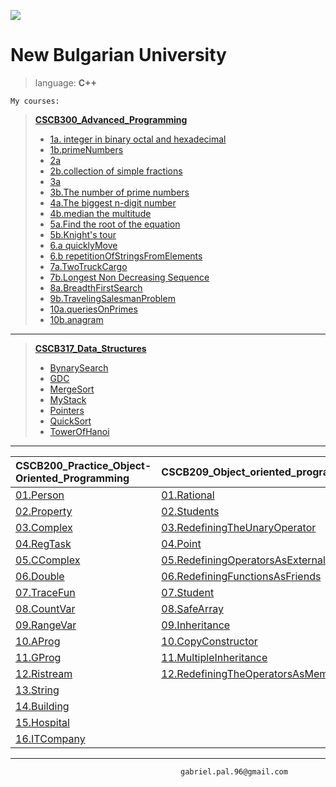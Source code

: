 [![](https://lh3.googleusercontent.com/aq9BhcCZRqX3EnBQC8WxZ0FFqte_8qhhPVN96pnfhIy1z-EFN-7w3Lls-qKKI1Wkf_aIXpLHkO6N_GDZQ3_zhghrYzUoYMgKhn0vgr3hdjfdIb9Mx7nAgEm2zYzPCy5ClEDb4-0fJq6GlcNE6mMs5Gasui-jo5DZot46jVfS8HIkbqIoZEvGmxS0_cb4SVQFXlqPavfUYwIPkoW4OGpdvyCAH_cksxvoSJgMDItgzMfLCjlI56phX8TKSPTFc_IoPgpvNLAun2Zu1YHIzstTzslUmgQ838wQQm0HPWYVrYCYvl3Fa0wn_NzqK87Kgc5hnVRKLuUzv4lgZcK2OjajUz4fJjHBinfnHe4T4eIQmvLA8BwwKOMqpWddQnQ3gPNnoOjs1cUSUIaWTGCkR7Rqomj4XL2r1TB_rkMl2kSkxj9zrXzr_WeFFpxoEUXFGhac-kH8usxhD9JwEOxZqT4tzA2dEq3dqiFq0Ok_rwO7NX_oGcyphRD12Xdwt3BuOeJ5aObxiykyyMKeO7-ifclOvIeQcQ5o-nujOlMDiJCOUdRT-5DQ-E6xU-ClDM_HRjozNTvkk9hwxfZmhZW84jvOZIbzudnjtDjgllW_yDdvk56-vX3812aHYQ=w1193-h314-no)](http://www.news.nbu.bg/)


**New Bulgarian University**
===================
    
>language:  **C++**

    My courses:

> [**CSCB300_Advanced_Programming**](https://github.com/gabrielpal96/NBU/tree/master/CSCB300_Advanced_Programming)
> 
>  - [1a. integer in binary octal and  hexadecimal](https://github.com/gabrielpal96/NBU/blob/master/CSCB300_Advanced_Programming/1_a_integer_in_binary_octal_and%20_hexadecimal.cpp)
>  - [1b.primeNumbers](https://github.com/gabrielpal96/NBU/blob/master/CSCB300_Advanced_Programming/1_b_primeNumbers.cpp)
>  - [2a](https://github.com/gabrielpal96/NBU/blob/master/CSCB300_Advanced_Programming/2_a.cpp)
>  - [2b.collection of simple fractions](https://github.com/gabrielpal96/NBU/blob/master/CSCB300_Advanced_Programming/2_b_collection_of_simple_fractions.cpp)
>  - [3a ](https://github.com/gabrielpal96/NBU/blob/master/CSCB300_Advanced_Programming/3_a.cpp)
>  - [3b.The number of prime numbers](https://github.com/gabrielpal96/NBU/blob/master/CSCB300_Advanced_Programming/3_b_The_number_of_prime_numbers..cpp)
>  - [4a.The biggest n-digit number](https://github.com/gabrielpal96/NBU/blob/master/CSCB300_Advanced_Programming/4_a_the_biggest_n-digit_number..cpp)
>  - [4b.median the multitude](https://github.com/gabrielpal96/NBU/blob/master/CSCB300_Advanced_Programming/4_b_median_the_multitude..cpp)
>  - [5a.Find the root of the equation](https://github.com/gabrielpal96/NBU/blob/master/CSCB300_Advanced_Programming/5_a_Find_the_root_of_the_equation.cpp)
>  - [5b.Knight's tour](https://github.com/gabrielpal96/NBU/blob/master/CSCB300_Advanced_Programming/5_b_Knight's_tour.cpp)
>  - [6.a quicklyMove](https://github.com/gabrielpal96/NBU/blob/master/CSCB300_Advanced_Programming/6_a_quicklyMove.cpp)
  >  - [6.b repetitionOfStringsFromElements](https://github.com/gabrielpal96/NBU/blob/master/CSCB300_Advanced_Programming/6_b_repetitionOfStringsFromElements.cpp)
>  - [7a.TwoTruckCargo](https://github.com/gabrielpal96/NBU/blob/master/CSCB300_Advanced_Programming/7_a_TwoTruckCargo.cpp)
>  - [7b.Longest Non Decreasing Sequence](https://github.com/gabrielpal96/NBU/blob/master/CSCB300_Advanced_Programming/7_b_LongestNonDecreasingSequence.cpp)
>  - [8a.BreadthFirstSearch](https://github.com/gabrielpal96/NBU/blob/master/CSCB300_Advanced_Programming/8_a_BreadthFirstSearch.cpp)
>  - [9b.TravelingSalesmanProblem](https://github.com/gabrielpal96/NBU/blob/master/CSCB300_Advanced_Programming/9_b_TravelingSalesmanProblem.cpp)
 >  - [10a.queriesOnPrimes](https://github.com/gabrielpal96/NBU/blob/master/CSCB300_Advanced_Programming/10_a_queriesOnPrimes.cpp)
>  - [10b.anagram](https://github.com/gabrielpal96/NBU/blob/master/CSCB300_Advanced_Programming/10_b_anagram.cpp)


---------------------
 
> [**CSCB317_Data_Structures**](https://github.com/gabrielpal96/NBU/tree/master/CSCB317_Data_Structures)
> 
>  - [BynarySearch](https://github.com/gabrielpal96/NBU/blob/master/CSCB317_Data_Structures/BynarySearch.cpp)
>  - [GDC](https://github.com/gabrielpal96/NBU/blob/master/CSCB317_Data_Structures/GDC.cpp)
>  - [MergeSort](https://github.com/gabrielpal96/NBU/blob/master/CSCB317_Data_Structures/MergeSort.cpp)
>  - [MyStack](https://github.com/gabrielpal96/NBU/blob/master/CSCB317_Data_Structures/MyStack.cpp)
>  - [Pointers](https://github.com/gabrielpal96/NBU/blob/master/CSCB317_Data_Structures/Pointers.cpp)
>  - [QuickSort](https://github.com/gabrielpal96/NBU/blob/master/CSCB317_Data_Structures/QuickSort.cpp)
>  -  [TowerOfHanoi](https://github.com/gabrielpal96/NBU/blob/master/CSCB317_Data_Structures/TowerOfHanoi.cpp)


---------------------

**CSCB200_Practice_Object-Oriented_Programming** | **CSCB209_Object_oriented_programming**
:---------- | :---------
[01.Person](https://github.com/gabrielpal96/NBU/tree/master/CSCB200_Practice_on_Object-Oriented_Programming/01.Person) |[01.Rational](https://github.com/gabrielpal96/NBU/tree/master/CSCB209_Object_oriented_programming/01.Rational)
[02.Property](https://github.com/gabrielpal96/NBU/tree/master/CSCB200_Practice_on_Object-Oriented_Programming/02.Property) |[02.Students](https://github.com/gabrielpal96/NBU/tree/master/CSCB209_Object_oriented_programming/02.Students)
[03.Complex](https://github.com/gabrielpal96/NBU/tree/master/CSCB200_Practice_on_Object-Oriented_Programming/03.Complex) |[03.RedefiningTheUnaryOperator](https://github.com/gabrielpal96/NBU/tree/master/CSCB209_Object_oriented_programming/03.RedefiningTheUnaryOperator)
[04.RegTask](https://github.com/gabrielpal96/NBU/tree/master/CSCB200_Practice_on_Object-Oriented_Programming/04.RegTask) |[04.Point](https://github.com/gabrielpal96/NBU/tree/master/CSCB209_Object_oriented_programming/04.Point)
[05.CComplex](https://github.com/gabrielpal96/NBU/tree/master/CSCB200_Practice_on_Object-Oriented_Programming/05.CComplex) |[05.RedefiningOperatorsAsExternalFunctions](https://github.com/gabrielpal96/NBU/tree/master/CSCB209_Object_oriented_programming/05.RedefiningOperatorsAsExternalFunctions)
[06.Double](https://github.com/gabrielpal96/NBU/tree/master/CSCB200_Practice_on_Object-Oriented_Programming/06.Double) |[06.RedefiningFunctionsAsFriends](https://github.com/gabrielpal96/NBU/tree/master/CSCB209_Object_oriented_programming/06.RedefiningFunctionsAsFriends)
[07.TraceFun](https://github.com/gabrielpal96/NBU/tree/master/CSCB200_Practice_on_Object-Oriented_Programming/07.TraceFun) |[07.Student](https://github.com/gabrielpal96/NBU/tree/master/CSCB209_Object_oriented_programming/07.Student)
[08.CountVar](https://github.com/gabrielpal96/NBU/tree/master/CSCB200_Practice_on_Object-Oriented_Programming/08.CountVar) |[08.SafeArray](https://github.com/gabrielpal96/NBU/tree/master/CSCB209_Object_oriented_programming/08.SafeArray)
[09.RangeVar](https://github.com/gabrielpal96/NBU/tree/master/CSCB200_Practice_on_Object-Oriented_Programming/09.RangeVar) |[09.Inheritance](https://github.com/gabrielpal96/NBU/tree/master/CSCB209_Object_oriented_programming/09.Inheritance)
[10.AProg](https://github.com/gabrielpal96/NBU/tree/master/CSCB200_Practice_on_Object-Oriented_Programming/10.AProg) |[10.CopyConstructor](https://github.com/gabrielpal96/NBU/tree/master/CSCB209_Object_oriented_programming/10.CopyConstructor)
[11.GProg](https://github.com/gabrielpal96/NBU/tree/master/CSCB200_Practice_on_Object-Oriented_Programming/11.GProg) |[11.MultipleInheritance](https://github.com/gabrielpal96/NBU/tree/master/CSCB209_Object_oriented_programming/11.MultipleInheritance)
[12.Ristream](https://github.com/gabrielpal96/NBU/tree/master/CSCB200_Practice_on_Object-Oriented_Programming/12Ristream) |[12.RedefiningTheOperatorsAsMemberFunctions](https://github.com/gabrielpal96/NBU/tree/master/CSCB209_Object_oriented_programming/12.RedefiningTheOperatorsAsMemberFunctions)
[13.String](https://github.com/gabrielpal96/NBU/tree/master/CSCB200_Practice_on_Object-Oriented_Programming/13.String) | 
[14.Building](https://github.com/gabrielpal96/NBU/tree/master/CSCB200_Practice_on_Object-Oriented_Programming/14.Building)| 
[15.Hospital](https://github.com/gabrielpal96/NBU/tree/master/CSCB200_Practice_on_Object-Oriented_Programming/15.Hospital)|
[16.ITCompany](https://github.com/gabrielpal96/NBU/tree/master/CSCB200_Practice_on_Object-Oriented_Programming/16.ITCompany)|






---------
                                          gabriel.pal.96@gmail.com


